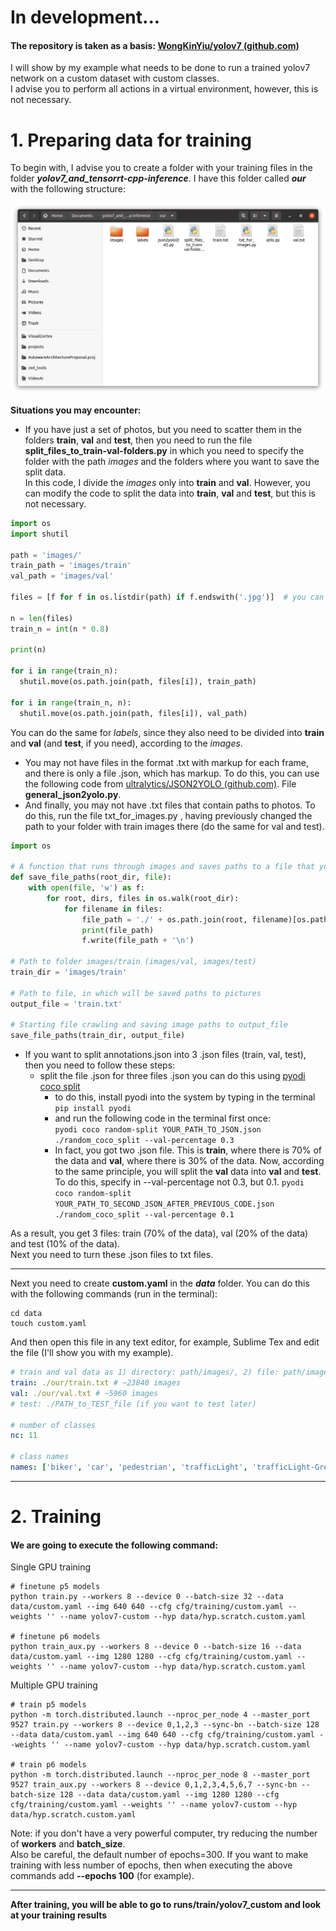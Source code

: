 # In development...

#### The repository is taken as a basis: [WongKinYiu/yolov7 (github.com)](https://github.com/WongKinYiu/yolov7 "WongKinYiu/yolov7 (github.com)")

I will show by my example what needs to be done to run a trained yolov7 network on a custom dataset with custom classes.  
I advise you to perform all actions in a virtual environment, however, this is not necessary.

# 1. Preparing data for training

To begin with, I advise you to create a folder with your training files in the folder ***yolov7_and_tensorrt-cpp-inference***. I have this folder called ***our*** with the following structure:

![structure of our folder for training](images_for_readme/1_screen.png)

**Situations you may encounter:**

* If you have just a set of photos, but you need to scatter them in the folders **train**, **val** and **test**, then you need to run the file **split_files_to_train-val-folders.py** in which you need to specify the folder with the path _images_ and the folders where you want to save the split data.  
In this code, I divide the _images_ only into **train** and **val**. However, you can modify the code to split the data into **train**, **val** and **test**, but this is not necessary.
```python
import os
import shutil

path = 'images/'
train_path = 'images/train'
val_path = 'images/val'

files = [f for f in os.listdir(path) if f.endswith('.jpg')]  # you can change to .png or .txt

n = len(files)
train_n = int(n * 0.8)

print(n)

for i in range(train_n):
  shutil.move(os.path.join(path, files[i]), train_path)

for i in range(train_n, n):
  shutil.move(os.path.join(path, files[i]), val_path) 
```
You can do the same for _labels_, since they also need to be divided into **train** and **val** (and **test**, if you need), according to the _images_.

* You may not have files in the format .txt with markup for each frame, and there is only a file .json, which has markup. To do this, you can use the following code from [ultralytics/JSON2YOLO (github.com)](https://github.com/ultralytics/JSON2YOLO "ultralytics/JSON2YOLO (github.com"). File **general_json2yolo.py**.
* And finally, you may not have .txt files that contain paths to photos. To do this, run the file txt_for_images.py , having previously changed the path to your folder with train images there (do the same for val and test).
```python
import os

# A function that runs through images and saves paths to a file that you specify below in the output_file variable
def save_file_paths(root_dir, file):
    with open(file, 'w') as f:
        for root, dirs, files in os.walk(root_dir):
            for filename in files:
                file_path = './' + os.path.join(root, filename)[os.path.join(root, filename).find("images") + 0:]
                print(file_path)
                f.write(file_path + '\n')

# Path to folder images/train (images/val, images/test)
train_dir = 'images/train'

# Path to file, in which will be saved paths to pictures
output_file = 'train.txt'

# Starting file crawling and saving image paths to output_file
save_file_paths(train_dir, output_file)
```

* If you want to split annotations.json into 3 .json files (train, val, test), then you need to follow these steps:
  - split the file .json for three files .json
  you can do this using [pyodi coco split](https://gradiant.github.io/pyodi/reference/apps/coco-split/ "pyodi coco split")
    - to do this, install pyodi into the system by typing in the terminal  
      ```pip install pyodi```
    - and run the following code in the terminal first once:  
      ```pyodi coco random-split YOUR_PATH_TO_JSON.json ./random_coco_split --val-percentage 0.3 ```
    - In fact, you got two .json file. This is **train**, where there is 70% of the data and **val**, where there is 30% of the data. Now, according to the same principle, you will split the **val** data into **val** and **test**. To do this, specify in --val-percentage not 0.3, but 0.1.
      ```pyodi coco random-split YOUR_PATH_TO_SECOND_JSON_AFTER_PREVIOUS_CODE.json ./random_coco_split --val-percentage 0.1```  

As a result, you get 3 files: train (70% of the data), val (20% of the data) and test (10% of the data).    
Next you need to turn these .json files to txt files.

___

Next you need to create **custom.yaml** in the ***data*** folder. You can do this with the following commands (run in the terminal):
``` shell
cd data
touch custom.yaml
```

And then open this file in any text editor, for example, Sublime Tex and edit the file (I'll show you with my example).
```yaml
# train and val data as 1) directory: path/images/, 2) file: path/images.txt, or 3) list: [path1/images/, path2/images/]
train: ./our/train.txt # ~23840 images
val: ./our/val.txt # ~5960 images
# test: ./PATH_to_TEST_file (if you want to test later)

# number of classes
nc: 11

# class names
names: ['biker', 'car', 'pedestrian', 'trafficLight', 'trafficLight-Green', 'trafficLight-GreenLeft', 'trafficLight-Red', 'trafficLight-RedLeft', 'trafficLight-Yellow', 'trafficLight-YellowLeft', 'truck']
```

___

# 2. Training

#### We are going to execute the following command:

Single GPU training

``` shell
# finetune p5 models
python train.py --workers 8 --device 0 --batch-size 32 --data data/custom.yaml --img 640 640 --cfg cfg/training/custom.yaml --weights '' --name yolov7-custom --hyp data/hyp.scratch.custom.yaml

# finetune p6 models
python train_aux.py --workers 8 --device 0 --batch-size 16 --data data/custom.yaml --img 1280 1280 --cfg cfg/training/custom.yaml --weights '' --name yolov7-custom --hyp data/hyp.scratch.custom.yaml
```

Multiple GPU training

``` shell
# train p5 models
python -m torch.distributed.launch --nproc_per_node 4 --master_port 9527 train.py --workers 8 --device 0,1,2,3 --sync-bn --batch-size 128 --data data/custom.yaml --img 640 640 --cfg cfg/training/custom.yaml --weights '' --name yolov7-custom --hyp data/hyp.scratch.custom.yaml

# train p6 models
python -m torch.distributed.launch --nproc_per_node 8 --master_port 9527 train_aux.py --workers 8 --device 0,1,2,3,4,5,6,7 --sync-bn --batch-size 128 --data data/custom.yaml --img 1280 1280 --cfg cfg/training/custom.yaml --weights '' --name yolov7-custom --hyp data/hyp.scratch.custom.yaml
```

Note: if you don't have a very powerful computer, try reducing the number of **workers** and **batch_size**.  
Also be careful, the default number of epochs=300. If you want to make training with less number of epochs, then when executing the above commands add **--epochs 100** (for example).

---

**After training, you will be able to go to runs/train/yolov7_custom and look at your training results**

